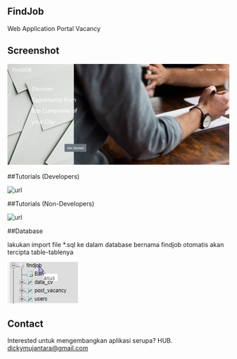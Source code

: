 ## FindJob
Web Application Portal Vacancy

## Screenshot

![homepage](assets/img/homepage.PNG)

##Tutorials (Developers)

![url](tutorial/developer)

##Tutorials (Non-Developers)

![url](tutorial/non-developer)


##Database

lakukan import file *.sql ke dalam database bernama findjob otomatis akan tercipta table-tablenya

![tables](assets/img/tables.PNG)

## Contact
Interested untuk mengembangkan aplikasi serupa? HUB. dickymujantara@gmail.com
